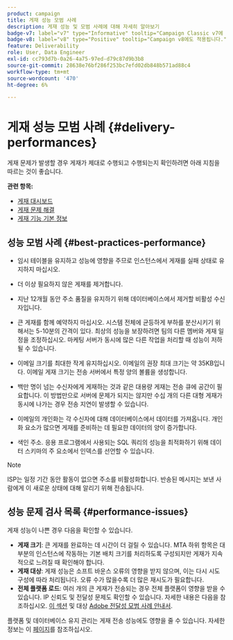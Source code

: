 ```yaml
---
product: campaign
title: 게재 성능 모범 사례
description: 게재 성능 및 모범 사례에 대해 자세히 알아보기
badge-v7: label="v7" type="Informative" tooltip="Campaign Classic v7에 적용"
badge-v8: label="v8" type="Positive" tooltip="Campaign v8에도 적용됩니다."
feature: Deliverability
role: User, Data Engineer
exl-id: cc793d7b-0a26-4a75-97ed-d79c87d9b3b8
source-git-commit: 28638e76bf286f253bc7efd02db848b571ad88c4
workflow-type: tm+mt
source-wordcount: '470'
ht-degree: 6%

---
```


# 게재 성능 모범 사례 {#delivery-performances}

게재 문제가 발생할 경우 게재가 제대로 수행되고 수행되는지 확인하려면 아래 지침을 따르는 것이 좋습니다.

**관련 항목:**

* [게재 대시보드](delivery-dashboard.md)
* [게재 문제 해결](delivery-troubleshooting.md)
* [게재 기능 기본 정보](about-deliverability.md)

## 성능 모범 사례 {#best-practices-performance}

* 임시 테이블을 유지하고 성능에 영향을 주므로 인스턴스에서 게재를 실패 상태로 유지하지 마십시오.

* 더 이상 필요하지 않은 게재를 제거합니다.

* 지난 12개월 동안 주소 품질을 유지하기 위해 데이터베이스에서 제거할 비활성 수신자입니다.

* 큰 게재를 함께 예약하지 마십시오. 시스템 전체에 균등하게 부하를 분산시키기 위해서는 5-10분의 간격이 있다. 최상의 성능을 보장하려면 팀의 다른 멤버와 게재 일정을 조정하십시오. 마케팅 서버가 동시에 많은 다른 작업을 처리할 때 성능이 저하될 수 있습니다.

* 이메일 크기를 최대한 작게 유지하십시오. 이메일의 권장 최대 크기는 약 35KB입니다. 이메일 게재 크기는 전송 서버에서 특정 양의 볼륨을 생성합니다.

* 백만 명이 넘는 수신자에게 게재하는 것과 같은 대용량 게재는 전송 큐에 공간이 필요합니다. 이 방법만으로 서버에 문제가 되지는 않지만 수십 개의 다른 대형 게재가 동시에 나가는 경우 전송 지연이 발생할 수 있습니다.

* 이메일의 개인화는 각 수신자에 대해 데이터베이스에서 데이터를 가져옵니다. 개인화 요소가 많으면 게재를 준비하는 데 필요한 데이터의 양이 증가합니다.

* 색인 주소. 응용 프로그램에서 사용되는 SQL 쿼리의 성능을 최적화하기 위해 데이터 스키마의 주 요소에서 인덱스를 선언할 수 있습니다.

>[!NOTE]
>
>ISP는 일정 기간 동안 활동이 없으면 주소를 비활성화합니다. 반송된 메시지는 보낸 사람에게 이 새로운 상태에 대해 알리기 위해 전송됩니다.

## 성능 문제 검사 목록 {#performance-issues}

게재 성능이 나쁜 경우 다음을 확인할 수 있습니다.

* **게재 크기**: 큰 게재를 완료하는 데 시간이 더 걸릴 수 있습니다. MTA 하위 항목은 대부분의 인스턴스에 작동하는 기본 배치 크기를 처리하도록 구성되지만 게재가 지속적으로 느려질 때 확인해야 합니다.
* **게재 대상**: 게재 성능은 소프트 바운스 오류의 영향을 받지 않으며, 이는 다시 시도 구성에 따라 처리됩니다. 오류 수가 많을수록 더 많은 재시도가 필요합니다.
* **전체 플랫폼 로드**: 여러 개의 큰 게재가 전송되는 경우 전체 플랫폼이 영향을 받을 수 있습니다. IP 신뢰도 및 전달성 문제도 확인할 수 있습니다. 자세한 내용은 다음을 참조하십시오. [이 섹션](about-deliverability.md) 및 대상 [Adobe 전달성 모범 사례 안내서](https://experienceleague.adobe.com/docs/deliverability-learn/deliverability-best-practice-guide/introduction.html?lang=ko).

플랫폼 및 데이터베이스 유지 관리는 게재 전송 성능에도 영향을 줄 수 있습니다. 자세한 정보는 이 [페이지](../../production/using/database-performances.md)를 참조하십시오.
